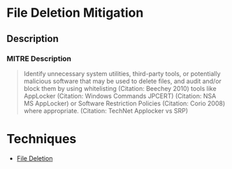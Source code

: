
# File Deletion Mitigation

## Description

### MITRE Description

> Identify unnecessary system utilities, third-party tools, or potentially malicious software that may be used to delete files, and audit and/or block them by using whitelisting (Citation: Beechey 2010) tools like AppLocker (Citation: Windows Commands JPCERT) (Citation: NSA MS AppLocker) or Software Restriction Policies (Citation: Corio 2008) where appropriate. (Citation: TechNet Applocker vs SRP)


# Techniques


* [File Deletion](../techniques/File-Deletion.md)

